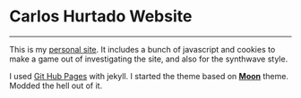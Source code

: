 # Carlos Hurtado Website
-------
This is my [personal site](https://www.carloshurtado.com). It includes a bunch of javascript and cookies to make a game out of investigating the site, and also for the synthwave style.

I used [Git Hub Pages](https://www.github.com) with jekyll. I started the theme based on **[Moon](https://taylantatli.github.io/Moon)**  theme. Modded the hell out of it.


